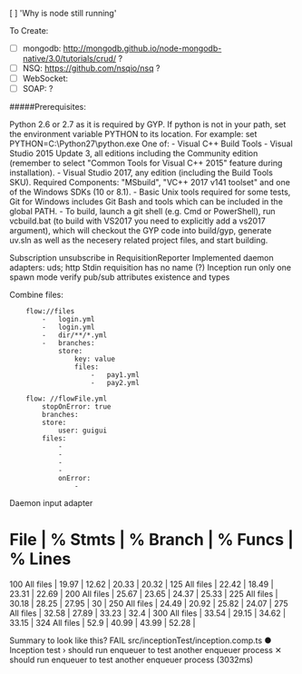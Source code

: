 [ ] 'Why is node still running'

To Create:
- [ ] mongodb: http://mongodb.github.io/node-mongodb-native/3.0/tutorials/crud/ ?
- [ ] NSQ: https://github.com/nsqio/nsq ?
- [ ] WebSocket: 
- [ ] SOAP: ?

#####Prerequisites:

Python 2.6 or 2.7 as it is required by GYP. If python is not in your path, set the environment variable PYTHON to its location. For example: set PYTHON=C:\Python27\python.exe
One of:
    - Visual C++ Build Tools
    - Visual Studio 2015 Update 3, all editions including the Community edition (remember to select "Common Tools for Visual C++ 2015" feature during installation).
    - Visual Studio 2017, any edition (including the Build Tools SKU). Required Components: "MSbuild", "VC++ 2017 v141 toolset" and one of the Windows SDKs (10 or 8.1).
    - Basic Unix tools required for some tests, Git for Windows includes Git Bash and tools which can be included in the global PATH.
    - To build, launch a git shell (e.g. Cmd or PowerShell), run vcbuild.bat (to build with VS2017 you need to explicitly add a vs2017 argument), which will checkout the GYP code into build/gyp, generate uv.sln as well as the necesery related project files, and start building.

Subscription unsubscribe in RequisitionReporter
Implemented daemon adapters: uds; http
Stdin requisition has no name (?)
Inception run only one spawn mode
verify pub/sub attributes existence and types

Combine files:

        flow://files
            -   login.yml
            -   login.yml
            -   dir/**/*.yml
            -   branches:
                store:
                    key: value
                    files: 
                        -   pay1.yml
                        -   pay2.yml

        flow: //flowFile.yml
            stopOnError: true
            branches:
            store:
                user: guigui
            files:
                -
                -
                -
                -
                onError:
                    - 
                
                
Daemon input adapter

#   File                                    |  % Stmts | % Branch |  % Funcs |  % Lines
100 All files                               |    19.97 |    12.62 |    20.33 |    20.32 |
125 All files                               |    22.42 |    18.49 |    23.31 |    22.69 |
200 All files                               |    25.67 |    23.65 |    24.37 |    25.33 |
225 All files                               |    30.18 |    28.25 |    27.95 |       30 |
250 All files                               |    24.49 |    20.92 |    25.82 |    24.07 |
275 All files                               |    32.58 |    27.89 |    33.23 |     32.4 |
300 All files                               |    33.54 |    29.15 |    34.62 |    33.15 |
324 All files                               |     52.9 |    40.99 |    43.99 |    52.28 |

Summary to look like this?
 FAIL  src/inceptionTest/inception.comp.ts
  ● Inception test › should run enqueuer to test another enqueuer process
    ✕ should run enqueuer to test another enqueuer process (3032ms)
